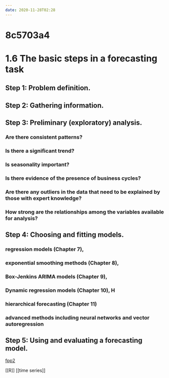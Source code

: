 ```yaml
---
date: 2020-11-28T02:28
---
```


# 8c5703a4

# 1.6 The basic steps in a forecasting task
## Step 1: Problem definition.
## Step 2: Gathering information.
## Step 3: Preliminary (exploratory) analysis.
### Are there consistent patterns?
### Is there a significant trend?
### Is seasonality important?
### Is there evidence of the presence of business cycles?
### Are there any outliers in the data that need to be explained by those with expert knowledge?
### How strong are the relationships among the variables available for analysis?
## Step 4: Choosing and fitting models.
### regression models (Chapter 7),
### exponential smoothing methods (Chapter 8),
### Box-Jenkins ARIMA models (Chapter 9),
### Dynamic regression models (Chapter 10), H
### hierarchical forecasting (Chapter 11)
### advanced methods including neural networks and vector autoregression
## Step 5: Using and evaluating a forecasting model.

[fpp2](https://otexts.com/fpp2/)

[[R]]
[[time series]]
